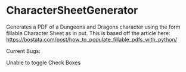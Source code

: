 # CharacterSheetGenerator
Generates a PDF of a Dungeons and Dragons character using the form fillable Character Sheet as in put. This is based off the article here: https://bostata.com/post/how_to_populate_fillable_pdfs_with_python/

Current Bugs:

Unable to toggle Check Boxes

